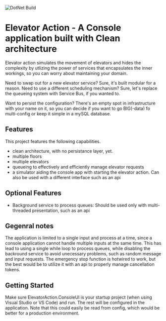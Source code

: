 ![DotNet Build](https://github.com/mariusvanderberg/ElevatorAction/actions/workflows/dotnet.yml/badge.svg)

# Elevator Action - A Console application built with Clean architecture

Elevator action simulates the movement of elevators and hides the complexity by utlizing the power of services that encapsulates the inner workings, so you can worry about maintaining your domain.

Need to swap out for a new elevator service? Sure, it's built modular for a reason. Need to use a different scheduling mechanism? Sure, let's replace the queueing system with Service Bus, if you wanted to.

Want to persist the configuration? There's an empty spot in infrastructure with your name on it, so you can decide if you want to go BIG(-data) fo multi-config or keep it simple in a mySQL database.

## Features

This project features the following capabilities.

- clean architecture, with no persistance layer, yet.
- multiple floors
- multiple elevators
- queueing to effectively and efficiently manage elevator requests
- a simulator aiding the console app with starting the elevator action. Can also be used with a different interface such as an api

## Optional Features
- Background service to process queues: Should be used only with multi-threaded presentation, such as an api

## Gegenral notes

The application is limited to a single input and process at a time, since a console application cannot handle multiple inputs at the same time.
This has lead to using a single while loop to process queues, while disabling the backround service to avoid unecessary problems, such as random message and input requests.
The emergency stop function is hotwired to work, but the best would be to utilize it with an api to properly manage cancellation tokens.

## Getting Started

Make sure ElevatorAction.ConsoleUI is your startup project (when using Visual Studio or VS Code) and run. The rest will be configured in the application.
Note that this could easily be read from config, which would be better for a production environment.
